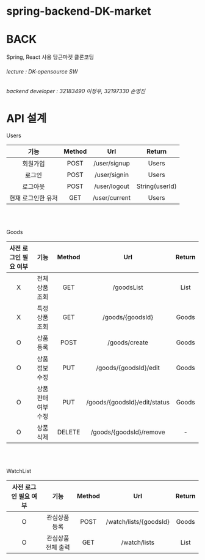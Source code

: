# spring-backend-DK-market
# BACK
Spring, React 사용 당근마켓 클론코딩

###### lecture : DK-opensource SW
###### backend developer : 32183490 이정우, 32197330 손명진

# API 설계

Users

기능 | Method | Url | Return
:--: | :--: | :--: | :--:
회원가입 | POST | /user/signup | Users
로그인 | POST | /user/signin | Users
로그아웃 | POST | /user/logout | String(userId)
현재 로그인한 유저 | GET | /user/current | Users

<br><br>

Goods

사전 로그인 필요 여부 | 기능 | Method | Url | Return
:--: | :--: | :--: | :--: | :--:
X | 전체 상품 조회 | GET | /goodsList | List<Goods>
X | 특정 상품 조회 | GET | /goods/{goodsId} | Goods
O | 상품 등록 | POST | /goods/create | Goods
O | 상품 정보 수정 | PUT | /goods/{goodsId}/edit | Goods
O | 상품 판매 여부 수정 | PUT | /goods/{goodsId}/edit/status | Goods
O | 상품 삭제 | DELETE | /goods/{goodsId}/remove | -

<br><br>

WatchList

사전 로그인 필요 여부 | 기능 | Method | Url | Return
:--: | :--: | :--: | :--: | :--:
O | 관심상품 등록 | POST | /watch/lists/{goodsId} | Goods
O | 관심상품 전체 출력 | GET | /watch/lists | List<Goods>

